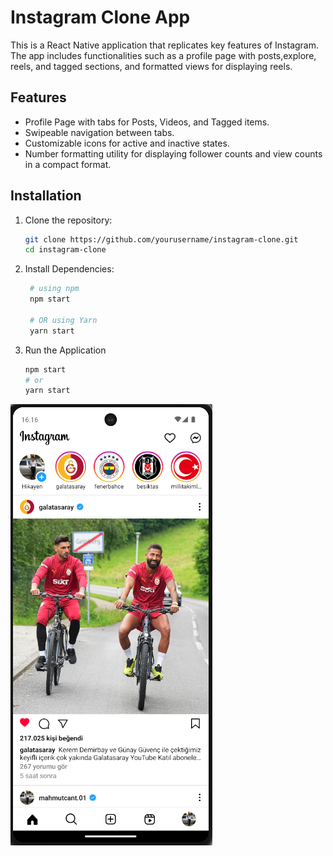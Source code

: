 # Instagram Clone App

This is a React Native application that replicates key features of Instagram. The app includes functionalities such as a profile page with posts,explore, reels, and tagged sections, and formatted views for displaying reels.

## Features

- Profile Page with tabs for Posts, Videos, and Tagged items.
- Swipeable navigation between tabs.
- Customizable icons for active and inactive states.
- Number formatting utility for displaying follower counts and view counts in a compact format.

## Installation

1. Clone the repository:
   ```bash
   git clone https://github.com/yourusername/instagram-clone.git
   cd instagram-clone
   ```
2. Install Dependencies:
   ```bash
    # using npm
    npm start

    # OR using Yarn
    yarn start
    ```
3. Run the Application
   ```bash
   npm start
   # or 
   yarn start
   ```
![image info](./main-page.png)